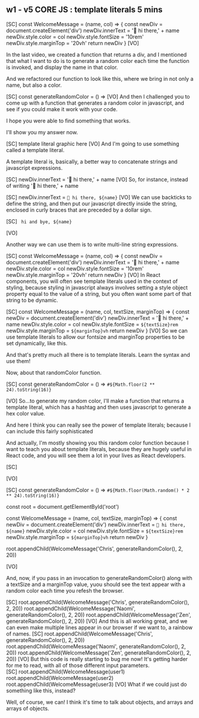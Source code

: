 ## w1 - v5 CORE JS : template literals 5 mins

[SC]
const WelcomeMessage = (name, col) => {
const newDiv = document.createElement('div')
newDiv.innerText = '👋 hi there,' + name
newDiv.style.color = col
newDiv.style.fontSize = '10rem'
newDiv.style.marginTop = '20vh'
return newDiv
}
[VO]

In the last video, we created a function that returns a div, and I mentioned that what I want to do is to generate a random color each time the function is invoked, and display the name in that color.

And we refactored our function to look like this, where we bring in not only a name, but also a color.

[SC]
const generateRandomColor = () =>
[VO]
And then I challenged you to come up with a function that generates a random color in javascript, and see if you could make it work with your code.

I hope you were able to find something that works.

I'll show you my answer now.

[SC]
template literal graphic here
[VO]
And I'm going to use something called a template literal.

A template literal is, basically, a better way to concatenate strings and javascript expressions.

[SC]
newDiv.innerText = '👋 hi there,' + name
[VO]
So, for instance, instead of writing '👋 hi there,' + name

[SC]
newDiv.innerText = `👋 hi there, ${name}`
[VO]
We can use backticks to define the string, and then put our javascript directly inside the string, enclosed in curly braces that are preceded by a dollar sign.

[SC]
` hi and bye, ${name}`

[VO]

Another way we can use them is to write multi-line string expressions.

[SC]
const WelcomeMessage = (name, col) => {
const newDiv = document.createElement('div')
newDiv.innerText = '👋 hi there,' + name
newDiv.style.color = col
newDiv.style.fontSize = '10rem'
newDiv.style.marginTop = '20vh'
return newDiv
}
[VO]
In React components, you will often see template literals used in the context of styling, because styling in javascript always involves setting a style object property equal to the value of a string, but you often want some part of that string to be dynamic.

[SC]
const WelcomeMessage = (name, col, textSize, marginTop) => {
const newDiv = document.createElement('div')
newDiv.innerText = '👋 hi there,' + name
newDiv.style.color = col
newDiv.style.fontSize = `${textSize}rem`
newDiv.style.marginTop = `${marginTop}vh`
return newDiv
}
[VO]
So we can use template literals to allow our fontsize and marginTop properties to be set dynamically, like this.

And that's pretty much all there is to template literals. Learn the syntax and use them!

Now, about that randomColor function.

[SC]
const generateRandomColor = () => `#${Math.floor(2 ** 24).toString(16)}`

[VO]
So...to generate my random color, I'll make a function that returns a template literal, which has a hashtag and then uses javascript to generate a hex color value.

And here I think you can really see the power of template literals; because I can include this fairly sophisticated

And actually, I'm mostly showing you this random color function because I want to teach you about template literals, because they are hugely useful in React code, and you will see them a lot in your lives as React developers.

[SC]

[VO]

[SC]
const generateRandomColor = () => `#${Math.floor(Math.random() * 2 ** 24).toString(16)}`

const root = document.getElementById('root')

const WelcomeMessage = (name, col, textSize, marginTop) => {
const newDiv = document.createElement('div')
newDiv.innerText = `👋 hi there, ${name}`
newDiv.style.color = col
newDiv.style.fontSize = `${textSize}rem`
newDiv.style.marginTop = `${marginTop}vh`
return newDiv
}

root.appendChild(WelcomeMessage('Chris', generateRandomColor(), 2, 20))

[VO]

And, now, if you pass in an invocation to generateRandomColor() along with a textSize and a marginTop value, yuou should see the text appear with a random color each time you refesh the browser.

[SC]
root.appendChild(WelcomeMessage('Chris', generateRandomColor(), 2, 20))
root.appendChild(WelcomeMessage('Naomi', generateRandomColor(), 2, 20))
root.appendChild(WelcomeMessage('Zen', generateRandomColor(), 2, 20))
[VO]
And this is all working great, and we can even make multiple lines appear in our browser if we want to, a rainbow of names.
[SC]
root.appendChild(WelcomeMessage('Chris', generateRandomColor(), 2, 20))
root.appendChild(WelcomeMessage('Naomi', generateRandomColor(), 2, 20))
root.appendChild(WelcomeMessage('Zen', generateRandomColor(), 2, 20))
[VO]
But this code is really starting to bug me now! It's getting harder for me to read, with all of those different input parameters.  
[SC]
root.appendChild(WelcomeMessage(user1)
root.appendChild(WelcomeMessage(user2)
root.appendChild(WelcomeMessage(user3)
[VO]
What if we could just do something like this, instead?

Well, of course, we can! I think it's time to talk about objects, and arrays and arrays of objects.
